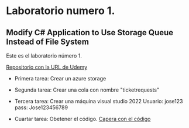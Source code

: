 # Laboratorio numero 1.

## Modify C# Application to Use Storage Queue Instead of File System

Este es el laboratorio número 1. 

[Repositorio con la URL de Udemy](https://nttdatalearn.udemy.com/labs/modify-c-application-to-use-storage-queue-instead-of-file-system)

- Primera tarea: Crear un azure storage

- Segunda tarea: Crear una cola con nombre "ticketrequests"
- Tercera tarea: Crear una máquina visual studio 2022
Usuario: jose123
pass: Jose123456789
- Cuartar tarea: Obetener el código. [Capera con el código](ImportantCompanyApp) 